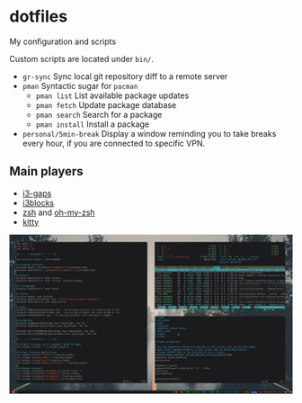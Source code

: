 # dotfiles

My configuration and scripts

Custom scripts are located under `bin/`.

- `gr-sync` Sync local git repository diff to a remote server
- `pman` Syntactic sugar for `pacman`
  - `pman list` List available package updates
  - `pman fetch` Update package database
  - `pman search` Search for a package
  - `pman install` Install a package
- `personal/5min-break` Display a window reminding you to take breaks every hour, if you are connected to specific VPN.

## Main players

- [i3-gaps](https://github.com/Airblader/i3)
- [i3blocks](https://github.com/vivien/i3blocks)
- [zsh](http://www.zsh.org/) and [oh-my-zsh](https://github.com/ohmyzsh/ohmyzsh)
- [kitty](https://github.com/kovidgoyal/kitty)

![Image of Desktop](i3wm.png)
